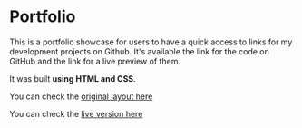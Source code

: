 # Portfolio

This is a portfolio showcase for users to have a quick access to links for my development projects on Github. It's available the link for the code on GitHub and the link for a live preview of them.

It was built **using HTML and CSS**.


You can check the [original layout here](https://drive.google.com/file/d/1Y_Pfd5aVnhMZJslWE7YLQwaMA6y2Ljk5/view?usp=sharing)

You can check the [live version here](https://belvieir4.github.io/portfolio/)
